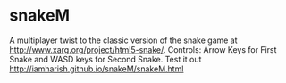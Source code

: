 # snakeM
A multiplayer twist to the classic version of the snake game at http://www.xarg.org/project/html5-snake/.
Controls: Arrow Keys for First Snake and WASD keys for Second Snake.
Test it out http://iamharish.github.io/snakeM/snakeM.html
